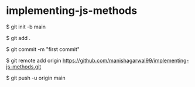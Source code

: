 # implementing-js-methods

$ git init -b main

$ git add .

$ git commit -m "first commit"

$ git remote add origin https://github.com/manishagarwal99/implementing-js-methods.git

$ git push -u origin main
